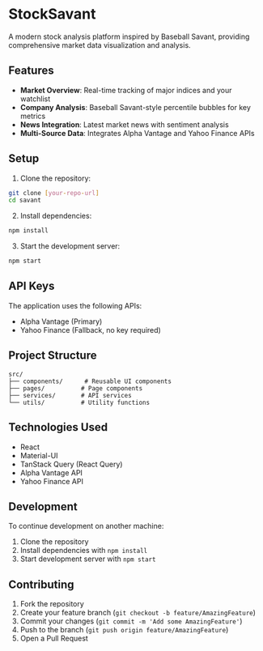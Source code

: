 # StockSavant

A modern stock analysis platform inspired by Baseball Savant, providing comprehensive market data visualization and analysis.

## Features

- **Market Overview**: Real-time tracking of major indices and your watchlist
- **Company Analysis**: Baseball Savant-style percentile bubbles for key metrics
- **News Integration**: Latest market news with sentiment analysis
- **Multi-Source Data**: Integrates Alpha Vantage and Yahoo Finance APIs

## Setup

1. Clone the repository:
```bash
git clone [your-repo-url]
cd savant
```

2. Install dependencies:
```bash
npm install
```

3. Start the development server:
```bash
npm start
```

## API Keys

The application uses the following APIs:
- Alpha Vantage (Primary)
- Yahoo Finance (Fallback, no key required)

## Project Structure

```
src/
├── components/      # Reusable UI components
├── pages/          # Page components
├── services/       # API services
└── utils/          # Utility functions
```

## Technologies Used

- React
- Material-UI
- TanStack Query (React Query)
- Alpha Vantage API
- Yahoo Finance API

## Development

To continue development on another machine:

1. Clone the repository
2. Install dependencies with `npm install`
3. Start development server with `npm start`

## Contributing

1. Fork the repository
2. Create your feature branch (`git checkout -b feature/AmazingFeature`)
3. Commit your changes (`git commit -m 'Add some AmazingFeature'`)
4. Push to the branch (`git push origin feature/AmazingFeature`)
5. Open a Pull Request
